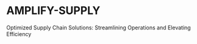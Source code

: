 # AMPLIFY-SUPPLY
Optimized Supply Chain Solutions: Streamlining Operations and Elevating Efficiency
